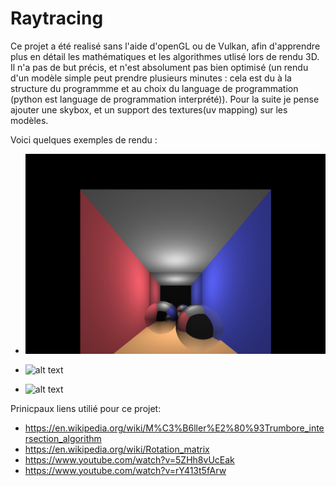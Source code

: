 # Raytracing
Ce projet a été realisé sans l'aide d'openGL ou de Vulkan, afin d'apprendre plus en détail les mathématiques et les algorithmes utlisé lors de rendu 3D. Il n'a pas de but précis, et n'est absolument pas bien optimisé (un rendu d'un modèle simple peut prendre plusieurs minutes : cela est du à la structure du programmme et au choix du language de programmation (python est language de programmation interprété)). Pour la suite je pense ajouter une skybox, et un support des textures(uv mapping) sur les modèles. 

Voici quelques exemples de rendu :

- ![alt text](https://github.com/GB-86/Raytracing/blob/main/raytracing/exemples_de_rendu/example_1.png)

- ![alt text](https://github.com/GB-86/Raytracing/blob/main/raytracing/exemples_de_rendu/example_2.png)

- ![alt text](https://github.com/GB-86/Raytracing/blob/main/raytracing/exemples_de_rendu/example_3.png)

Prinicpaux liens utilié pour ce projet:
  - https://en.wikipedia.org/wiki/M%C3%B6ller%E2%80%93Trumbore_intersection_algorithm
  - https://en.wikipedia.org/wiki/Rotation_matrix
  - https://www.youtube.com/watch?v=5ZHh8vUcEak
  - https://www.youtube.com/watch?v=rY413t5fArw
